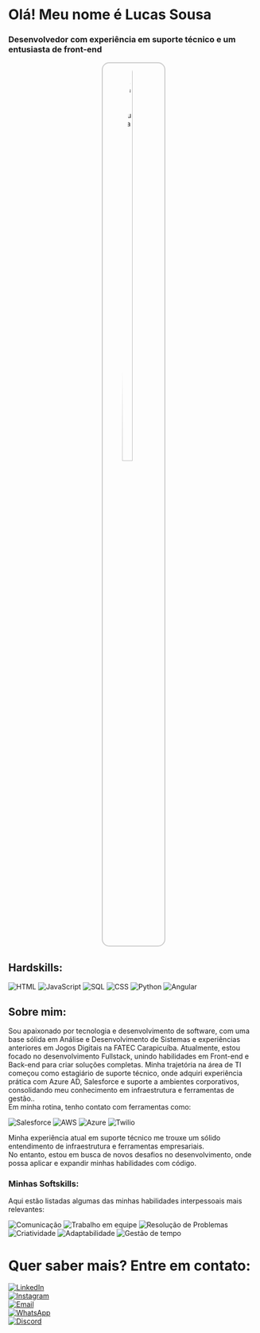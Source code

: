 # Olá! Meu nome é Lucas Sousa  
### Desenvolvedor com experiência em suporte técnico e um entusiasta de front-end

<div style="border: 2px solid #ccc; border-radius: 15px; padding: 10px; width: fit-content; margin: 0 auto;">
    <img src="https://avatars.githubusercontent.com/u/111785664?s=400&u=bb4346870bed523c03744d67d7875768e6cd3e3f&v=4" 
         style="border-radius: 50%; width: 45%; display: block; margin: 0 auto;" 
         alt="Lucas Sousa" />
</div>

  
  ## Hardskills:

![HTML](https://img.shields.io/badge/HTML-E34F26?style=for-the-badge&logo=html5&logoColor=white)
![JavaScript](https://img.shields.io/badge/JavaScript-F7DF1E?style=for-the-badge&logo=javascript&logoColor=black)
![SQL](https://img.shields.io/badge/SQL-4479A1?style=for-the-badge&logo=postgresql&logoColor=white)
![CSS](https://img.shields.io/badge/CSS-1572B6?style=for-the-badge&logo=css3&logoColor=white)
![Python](https://img.shields.io/badge/Python-3776AB?style=for-the-badge&logo=python&logoColor=white)
![Angular](https://img.shields.io/badge/Angular-DD0031?logo=angular&logoColor=white)


## Sobre mim:

Sou apaixonado por tecnologia e desenvolvimento de software, com uma base sólida em Análise e Desenvolvimento de Sistemas e experiências anteriores em Jogos Digitais na FATEC Carapicuíba. Atualmente, estou focado no desenvolvimento Fullstack, unindo habilidades em Front-end e Back-end para criar soluções completas. Minha trajetória na área de TI começou como estagiário de suporte técnico, onde adquiri experiência prática com Azure AD, Salesforce e suporte a ambientes corporativos, consolidando meu conhecimento em infraestrutura e ferramentas de gestão..  
Em minha rotina, tenho contato com ferramentas como:

![Salesforce](https://img.shields.io/badge/Salesforce-00A1E0?style=for-the-badge&logo=salesforce&logoColor=white)
![AWS](https://img.shields.io/badge/AWS-232F3E?style=for-the-badge&logo=amazon-aws&logoColor=white)
![Azure](https://img.shields.io/badge/Azure-0078D4?style=for-the-badge&logo=microsoft-azure&logoColor=white)
![Twilio](https://img.shields.io/badge/Twilio-F22F46?style=for-the-badge&logo=twilio&logoColor=white)

Minha experiência atual em suporte técnico me trouxe um sólido entendimento de infraestrutura e ferramentas empresariais.  
No entanto, estou em busca de novos desafios no desenvolvimento, onde possa aplicar e expandir minhas habilidades com código.

### Minhas Softskills:

Aqui estão listadas algumas das minhas habilidades interpessoais mais relevantes:

![Comunicação](https://img.shields.io/badge/Comunicação-ff69b4?style=for-the-badge)
![Trabalho em equipe](https://img.shields.io/badge/Trabalho%20em%20equipe-00CED1?style=for-the-badge)
![Resolução de Problemas](https://img.shields.io/badge/Resolução%20de%20Problemas-FFD700?style=for-the-badge)
![Criatividade](https://img.shields.io/badge/Criatividade-FF8C00?style=for-the-badge)
![Adaptabilidade](https://img.shields.io/badge/Adaptabilidade-32CD32?style=for-the-badge)
![Gestão de tempo](https://img.shields.io/badge/TimeManagement-32CD32?style=for-the-badge)

# Quer saber mais? Entre em contato:

[![LinkedIn](https://img.shields.io/badge/LinkedIn-0077B5?style=for-the-badge&logo=linkedin&logoColor=white)](https://www.linkedin.com/in/lucas-sousa-377494173/)  
[![Instagram](https://img.shields.io/badge/Instagram-E4405F?style=for-the-badge&logo=instagram&logoColor=white)](https://www.instagram.com/vacilucas/)  
[![Email](https://img.shields.io/badge/Email-D14836?style=for-the-badge&logo=gmail&logoColor=white)](mailto:luck.sousa15@gmail.com)  
[![WhatsApp](https://img.shields.io/badge/WhatsApp-25D366?style=for-the-badge&logo=whatsapp&logoColor=white)](https://wa.me/5511950674617)  
[![Discord](https://img.shields.io/badge/Discord-7289DA?style=for-the-badge&logo=discord&logoColor=white)](https://discord.gg/sousalucas15)
